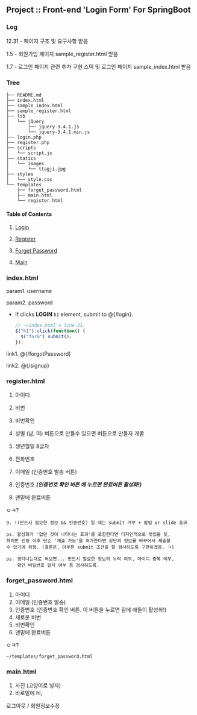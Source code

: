 ## Project :: Front-end 'Login Form' For SpringBoot

### Log

12.31 - 페이지 구조 및 요구사항 받음

1.5 - 회원가입 페이지 sample_register.html 받음

1.7 - 로그인 페이지 관련 추가 구현 스택 및 로그인 페이지 sample_index.html 받음



### Tree

~~~
├── README.md
├── index.html
├── sample_index.html
├── sample_register.html
├── lib
│   └── jQuery
│       ├── jquery-3.4.1.js
│       └── jquery-3.4.1.min.js
├── login.php
├── register.php
├── scripts
│   └── script.js
├── statics
│   └── images
│       └── ttagji.jpg
├── styles
│   └── style.css
└── templates
    ├── forget_password.html
    ├── main.html
    └── register.html
~~~



#### Table of Contents

1. [Login](#index.html)

2. [Register](#register.html)

3. [Forget Password](#forget_password.html)

4. [Main](#main.html)



### index.html

param1. username

param2. password

* If clicks **LOGIN** `h1` element, submit to @{/login}.

  ~~~javascript
  // ~/index.html's line 21.
  $("h1").click(function() {
  	$("form").submit();
  });
  ~~~

link1. @{/forgotPassword}

link2. @{/signup}



### register.html

1. 아이디

2. 비번

3. 비번확인

4. 성별 (남, 여) 버튼으로 만들수 있으면 버튼으로 만들자 개꿀

5. 생년월일 8글자

6. 전화번호

7. 이메일 (인증번호 발송 버튼)

8. 인증번호 ***(인증번호 확인 버튼 얘 누르면 완료버튼 활성화!)***

9. 맨밑에 완료버튼

ㅇㅋ?

    9. !(반드시 필요한 정보 && 인증번호) 일 때는 submit 거부 + 팝업 or slide 효과
    
    ps. 활성화가 '없던 것이 나타나는 효과'를 포함한다면 디자인적으로 멋있을 듯,
    하지만 인증 이후 단순 '제출 가능'을 허가한다면 상단의 정보를 바꾸어서 제출할
    수 있기에 위험. (결론은, 아무튼 submit 조건을 잘 검사하도록 구현하겠음. ㅋ)
    
    ps. 생각나는대로 써보면... 반드시 필요한 정보의 누락 여부, 아이디 중복 여부,
        확인 비밀번호 일치 여부 등 검사하도록.



### forget_password.html

1. 아이디
2. 이메일 (인증번호 발송)
3. 인증번호 (인증번호 확인 버튼. 이 버튼을 누르면 밑에 애들이 활성화!)
4. 새로운 비번
5. 비번확인
6. 맨밑에 완료버튼

ㅇㅋ?

    ~/templates/forget_password.html



### main.html

1. 사진 (고양이로 넣자)
2. 바로밑에 hi, <username>

로그아웃 / 회원정보수정